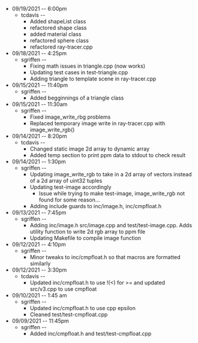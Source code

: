 - 09/19/2021 -- 6:00pm
	- tcdavis --
		- Added shapeList class
		- refactored shape class
		- added material class
		- refactored sphere class
		- refactored ray-tracer.cpp
- 09/18/2021 -- 4:25pm
	- sgriffen --
		- Fixing math issues in triangle.cpp (now works)
		- Updating test cases in test-triangle.cpp
		- Adding triangle to template scene in ray-tracer.cpp
- 09/15/2021 -- 11:40pm
	- sgriffen --
		- Added begginnings of a triangle class
- 09/15/2021 -- 11:30am
	- sgriffen --
		- Fixed image_write_rbg problems
		- Replaced temporary image write in ray-tracer.cpp with image_write_rgb()
- 09/14/2021 -- 8:20pm
	- tcdavis --
		- Changed static image 2d array to dynamic array
		- Added temp section to print ppm data to stdout to check result
- 09/14/2021 -- 1:30pm
	- sgriffen --
		- Updating image_write_rgb to take in a 2d array of vectors instead of a 2d array of uint32 tuples
		- Updating test-image accordingly
			- Issue while trying to make test-image, image_write_rgb not found for some reason...
		- Adding include guards to inc/image.h, inc/cmpfloat.h
- 09/13/2021 -- 7:45pm
	- sgriffen -- 
		- Adding inc/image.h src/image.cpp and test/test-image.cpp. Adds utility function to write 2d rgb array to ppm file
		- Updating Makefile to compile image function
- 09/12/2021 -- 4:10pm
	- sgriffen -- 
		- Minor tweaks to inc/cmpfloat.h so that macros are formatted similarly
- 09/12/2021 -- 3:30pm
	- tcdavis -- 
		- Updated inc/cmpfloat.h to use !(<) for >= and updated src/v3.cpp to use cmpfloat
- 09/10/2021 -- 1:45 am
	- sgriffen -- 
		- Updated inc/cmpfloat.h to use cpp epsilon
		- Cleaned test/test-cmpfloat.cpp
- 09/09/2021 -- 11:45pm
	- sgriffen -- 
		- Added inc/cmpfloat.h and test/test-cmpfloat.cpp
